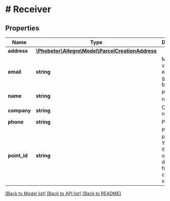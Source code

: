 # # Receiver

## Properties

Name | Type | Description | Notes
------------ | ------------- | ------------- | -------------
**address** | [**\Phobetor\Allegro\Model\ParcelCreationAddress**](ParcelCreationAddress.md) |  | [optional]
**email** | **string** | Must be a valid buyer email generated by Allegro. |
**name** | **string** | Person name. | [optional]
**company** | **string** | Company name. | [optional]
**phone** | **string** | Phone. | [optional]
**point_id** | **string** | Pickup point id. You can get it from order or directly from courier service. | [optional]

[[Back to Model list]](../../README.md#models) [[Back to API list]](../../README.md#endpoints) [[Back to README]](../../README.md)

